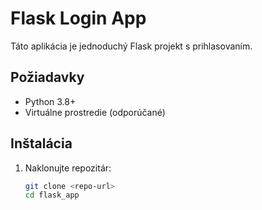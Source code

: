 # Flask Login App

Táto aplikácia je jednoduchý Flask projekt s prihlasovaním.

## Požiadavky
- Python 3.8+
- Virtuálne prostredie (odporúčané)

## Inštalácia
1. Naklonujte repozitár:
   ```bash
   git clone <repo-url>
   cd flask_app